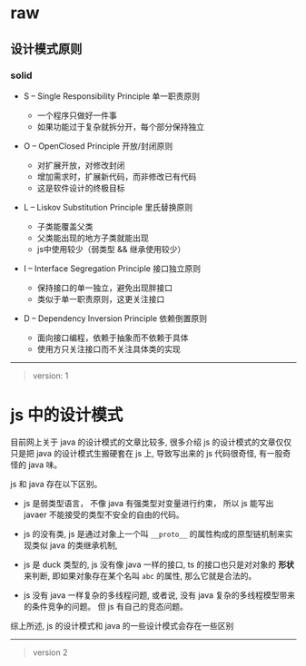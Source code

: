 # raw

## 设计模式原则

### solid

- S – Single Responsibility Principle 单一职责原则
  - 一个程序只做好一件事
  - 如果功能过于复杂就拆分开，每个部分保持独立

- O – OpenClosed Principle 开放/封闭原则
  - 对扩展开放，对修改封闭
  - 增加需求时，扩展新代码，而非修改已有代码
  - 这是软件设计的终极目标

- L – Liskov Substitution Principle 里氏替换原则
  - 子类能覆盖父类
  - 父类能出现的地方子类就能出现
  - js中使用较少（弱类型 && 继承使用较少）

- I – Interface Segregation Principle 接口独立原则
  - 保持接口的单一独立，避免出现胖接口
  - 类似于单一职责原则，这更关注接口

- D – Dependency Inversion Principle 依赖倒置原则
  - 面向接口编程，依赖于抽象而不依赖于具体
  - 使用方只关注接口而不关注具体类的实现

---
> version: 1

# js 中的设计模式

目前网上关于 java 的设计模式的文章比较多,
很多介绍 js 的设计模式的文章仅仅只是把 java
的设计模式生搬硬套在 js 上,
导致写出来的 js 代码很奇怪, 有一股奇怪的 java 味。

js 和 java 存在以下区别。

- js 是弱类型语言， 不像 java 有强类型对变量进行约束，
所以 js 能写出 javaer 不能接受的类型不安全的自由的代码。

- js 的没有类, js 是通过对象上一个叫 `__proto__`
的属性构成的原型链机制来实现类似 java 的类继承机制,

- js 是 duck 类型的, js 没有像 java 一样的接口,
ts 的接口也只是对对象的 __形状__ 来判断,
即如果对象存在某个名叫 `abc` 的属性, 那么它就是合法的。

- js 没有 java 一样复杂的多线程问题, 或者说,
没有 java 复杂的多线程模型带来的条件竞争的问题。
但 js 有自己的竞态问题。

综上所述, js 的设计模式和 java 的一些设计模式会存在一些区别

---

> version 2

